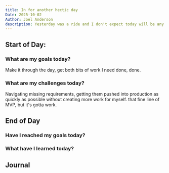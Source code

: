 ```yaml
---
title: In for another hectic day
Date: 2025-10-02
Author: Joel Anderson
description: Yesterday was a ride and I don't expect today will be any different.
---
```


## Start of Day:

### What are my goals today?
Make it through the day, get both bits of work I need done, done.


### What are my challenges today?
Navigating missing requirements, getting them pushed into production as quickly as possible without creating more work for myself. that fine line of MVP, but it's gotta work.


## End of Day

### Have I reached my goals today?


### What have I learned today?

## Journal

